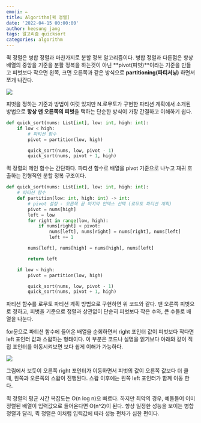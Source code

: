 ```yaml
---
emoji: ✏️
title: Algorithm[퀵 정렬]
date: '2022-04-15 00:00:00'
author: heesung jang
tags: 알고리즘 quicksort
categories: algorithm
---
```


퀵 정렬은 병합 정렬과 마찬가지로 분할 정복 알고리즘이다. 병합 정렬과 다른점은 항상 배열의 중앙을 기준을 분활 정복을 하는것이 아닌 **pivot(피벗)**이라는 기준을 만들고 피벗보다 작으면 왼쪽, 크면 오른쪽과 같은 방식으로 **partitioning(파티셔닝)** 하면서 쪼개 나간다.

![](https://www.tutorialspoint.com/data_structures_algorithms/images/quick_sort_partition_animation.gif)

피벗을 정하는 기준과 방법이 여럿 있지만 N.로무토가 구현한 파티션 계획에서 소개된 방법으로 **항상 맨 오른쪽의 피벗**을 택하는 단순한 방식이 가장 간결하고 이해하기 쉽다.

```python
def quick_sort(nums: List[int], low: int, high: int):
    if low < high:
    	# 파티션 함수
        pivot = partition(low, high)

        quick_sort(nums, low, pivot - 1)
        quick_sort(nums, pivot + 1, high)
```

퀵 정렬의 메인 함수는 간단하다. 파티션 함수로 배열을 pivot 기준으로 나누고 재귀 호출하는 전형적인 분할 정복 구조이다.

```python
def quick_sort(nums: List[int], low: int, high: int):
    # 파티션 함수
    def partition(low: int, high: int) -> int:
        # pivot 설정 - 오른쪽 끝 마지막 인덱스 선택 (로무토 파티션 계획)
        pivot = nums[high]
        left = low
        for right in range(low, high):
            if nums[right] < pivot:
                nums[left], nums[right] = nums[right], nums[left]
                left += 1

        nums[left], nums[high] = nums[high], nums[left]

        return left

    if low < high:
        pivot = partition(low, high)

        quick_sort(nums, low, pivot - 1)
        quick_sort(nums, pivot + 1, high)
```

파티션 함수를 로무토 파티션 계획 방법으로 구현하면 위 코드와 같다. 맨 오른쪽 피벗으로 정하고, 피벗을 기준으로 정렬과 상관없이 단순히 피벗보다 작은 수와, 큰 수들로 배열을 나눈다.

for문으로 파티션 함수에 들어온 배열을 순회하면서 right 포인터 값이 피벗보다 작다면 left 포인터 값과 스왑하는 형태이다. 이 부분은 코드나 설명을 읽기보다 아래와 같이 직접 포인터를 이동시켜보면 보다 쉽게 이해가 가능하다.

![](https://velog.velcdn.com/images/heesungj7/post/8949c50b-8955-4e5e-8573-af3a9c0d54d5/image.jpeg)

그림에서 보듯이 오른쪽 right 포인터가 이동하면서 피벗의 값이 오른쪽 값보다 더 클 때, 왼쪽과 오른쪽의 스왑이 진행된다. 스왑 이후에는 왼쪽 left 포인터가 함께 이동 한다.

퀵 정렬의 평균 시간 복잡도는 O(n log n)으 빠르다. 하지만 최악의 경우, 예들들어 이미 정렬된 배열이 입력값으로 들어온다면 O(n^2)이 된다. 항상 일정한 성능을 보이는 병합 정렬과 달리, 퀵 정렬은 이처럼 입력값에 따라 성능 편차가 심한 편이다.
